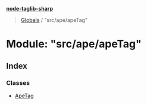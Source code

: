 **[node-taglib-sharp](../README.md)**

> [Globals](../globals.md) / "src/ape/apeTag"

# Module: "src/ape/apeTag"

## Index

### Classes

* [ApeTag](../classes/_src_ape_apetag_.apetag.md)
